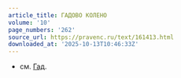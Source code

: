 ```yaml
---
article_title: ГАДОВО КОЛЕНО
volume: '10'
page_numbers: '262'
source_url: https://pravenc.ru/text/161413.html
downloaded_at: '2025-10-13T10:46:33Z'
---
```


- см. [Гад](https://pravenc.ru/text/Гад.html).
